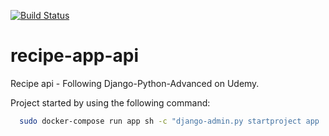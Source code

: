 [![Build Status](https://travis-ci.org/vitalate/recipe-app-api.svg?branch=master)](https://travis-ci.org/vitalate/recipe-app-api)

# recipe-app-api
Recipe api - Following Django-Python-Advanced on Udemy.

Project started by using the following command:
```sh
  sudo docker-compose run app sh -c "django-admin.py startproject app ."
```
